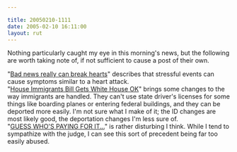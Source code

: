 ```yaml
---

title: 20050210-1111
date: 2005-02-10 16:11:00
layout: rut
---
```


Nothing particularly caught my eye in this morning's news, but the
following are worth taking note of, if not sufficient to cause a
post of their own.<br  />

"<a href="http://news.bbc.co.uk/2/hi/health/4249859.stm">Bad
news really can break hearts</a>" describes that stressful
events can cause symptoms similar to a heart attack.<br  /> "<a href="http://news.findlaw.com/ap_stories/a/w/1153/2-9-2005/20050209160015_12.html">House
Immigrants Bill Gets White House OK</a>" brings some changes to
the way immigrants are handled.  They can't use state driver's
licenses for some things like boarding planes or entering
federal buildings, and they can be deported more easily.
I'm not sure what I make of it; the ID changes are most
likely good, the deportation changes I'm less sure of.<br  /> "<a href="http://michellemalkin.com/archives/001477.htm">GUESS WHO'S
PAYING FOR IT...</a>" is rather disturbing I think.  While I tend
to sympathize with the judge, I can see this sort of precedent
being far too easily abused.

